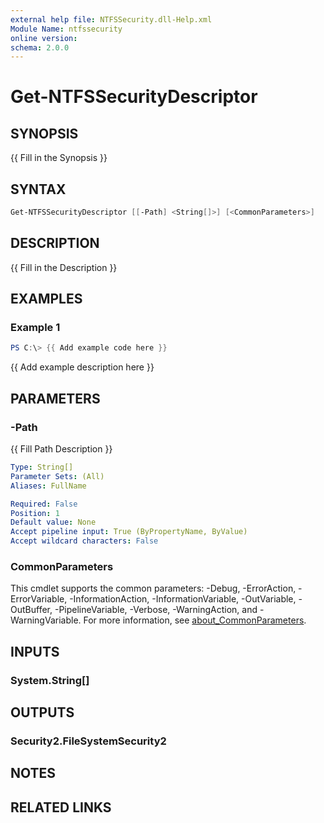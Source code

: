 ```yaml
---
external help file: NTFSSecurity.dll-Help.xml
Module Name: ntfssecurity
online version:
schema: 2.0.0
---
```


# Get-NTFSSecurityDescriptor

## SYNOPSIS

{{ Fill in the Synopsis }}

## SYNTAX

```PowerShell
Get-NTFSSecurityDescriptor [[-Path] <String[]>] [<CommonParameters>]
```

## DESCRIPTION

{{ Fill in the Description }}

## EXAMPLES

### Example 1

```PowerShell
PS C:\> {{ Add example code here }}
```

{{ Add example description here }}

## PARAMETERS

### -Path

{{ Fill Path Description }}

```yaml
Type: String[]
Parameter Sets: (All)
Aliases: FullName

Required: False
Position: 1
Default value: None
Accept pipeline input: True (ByPropertyName, ByValue)
Accept wildcard characters: False
```

### CommonParameters

This cmdlet supports the common parameters: -Debug, -ErrorAction, -ErrorVariable, -InformationAction, -InformationVariable, -OutVariable, -OutBuffer, -PipelineVariable, -Verbose, -WarningAction, and -WarningVariable. For more information, see [about_CommonParameters](http://go.microsoft.com/fwlink/?LinkID=113216).

## INPUTS

### System.String[]

## OUTPUTS

### Security2.FileSystemSecurity2

## NOTES

## RELATED LINKS
